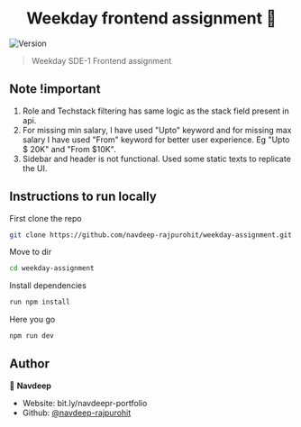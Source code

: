 <h1 align="center">Weekday frontend assignment 👋</h1>
<p>
  <img alt="Version" src="https://img.shields.io/badge/version-1.0.0-blue.svg?cacheSeconds=2592000" />
</p>

> Weekday SDE-1 Frontend assignment

## Note !important
1. Role and Techstack filtering has same logic as the stack field present in api.
2. For missing min salary, I have used "Upto" keyword and for missing max salary I have used "From" keyword for better user experience. Eg "Upto $ 20K" and "From $10K".
3. Sidebar and header is not functional. Used some static texts to replicate the UI.

## Instructions to run locally

First clone the repo
```sh
git clone https://github.com/navdeep-rajpurohit/weekday-assignment.git
```
Move to dir
```sh
cd weekday-assignment
```
Install dependencies
```sh
run npm install
```
Here you go
```sh
npm run dev
```

## Author

👤 **Navdeep**

* Website: bit.ly/navdeepr-portfolio
* Github: [@navdeep-rajpurohit](https://github.com/navdeep-rajpurohit)
